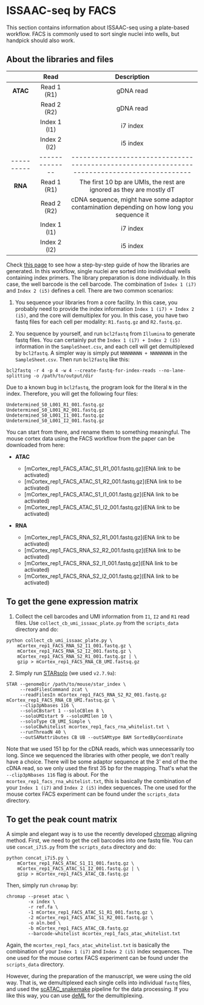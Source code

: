 # ISSAAC-seq by FACS
This section contains information about ISSAAC-seq using a plate-based workflow. FACS is commonly used to sort single nuclei into wells, but handpick should also work.

## About the libraries and files

|          |     Read     |                                         Description                                        |
|:--------:|:------------:|:------------------------------------------------------------------------------------------:|
| __ATAC__ |  Read 1 (R1) |                                          gDNA read                                         |
|          |  Read 2 (R2) |                                          gDNA read                                         |
|          | Index 1 (I1) |                                          i7 index                                          |
|          | Index 2 (I2) |                                          i5 index                                          |
|----------|--------------|--------------------------------------------------------------------------------------------|
|  __RNA__ |  Read 1 (R1) |            The first 10 bp are UMIs, the rest are ignored as they are mostly dT            |
|          |  Read 2 (R2) | cDNA sequence, might have some adaptor contamination depending on how long you sequence it |
|          | Index 1 (I1) |                                          i7 index                                          |
|          | Index 2 (I2) |                                          i5 index                                          |

Check [this page](https://teichlab.github.io/scg_lib_structs/methods_html/ISSAAC-seq.html#FACS) to see how a step-by-step guide of how the libraries are generated. In this workflow, single nuclei are sorted into invidividual wells containing index primers. The library preparation is done individually. In this case, the well barcode is the cell barcode. The combination of `Index 1 (i7)` and `Index 2 (i5)` defines a cell. There are two common scenarios: 

1. You sequence your libraries from a core facility. In this case, you probably need to provide the index information `Index 1 (i7) + Index 2 (i5)`, and the core will demultiplex for you. In this case, you have two fastq files for each cell per modality: `R1.fastq.gz` and `R2.fastq.gz`.

2. You sequence by yourself, and run `bcl2fastq` from `Illumina` to generate fastq files. You can certainly put the `Index 1 (i7) + Index 2 (i5)` information in the `SampleSheet.csv`, and each cell will get demultiplexed by `bcl2fastq`. A simpler way is simply put `NNNNNNNN + NNNNNNNN` in the `SampleSheet.csv`. Then run `bcl2fastq` like this:

```
bcl2fastq -r 4 -p 4 -w 4 --create-fastq-for-index-reads --no-lane-splitting -o /path/to/output/dir
```

Due to a known bug in `bcl2fastq`, the program look for the literal `N` in the index. Therefore, you will get the following four files:

```
Undetermined_S0_L001_R1_001.fastq.gz
Undetermined_S0_L001_R2_001.fastq.gz
Undetermined_S0_L001_I1_001.fastq.gz
Undetermined_S0_L001_I2_001.fastq.gz
```

You can start from there, and rename them to something meaningful. The mouse cortex data using the FACS workflow from the paper can be downloaded from here:

- __ATAC__

  - [mCortex_rep1_FACS_ATAC_S1_R1_001.fastq.gz](ENA link to be activated)
  - [mCortex_rep1_FACS_ATAC_S1_R2_001.fastq.gz](ENA link to be activated)
  - [mCortex_rep1_FACS_ATAC_S1_I1_001.fastq.gz](ENA link to be activated)
  - [mCortex_rep1_FACS_ATAC_S1_I2_001.fastq.gz](ENA link to be activated)


- __RNA__

  - [mCortex_rep1_FACS_RNA_S2_R1_001.fastq.gz](ENA link to be activated)
  - [mCortex_rep1_FACS_RNA_S2_R2_001.fastq.gz](ENA link to be activated)
  - [mCortex_rep1_FACS_RNA_S2_I1_001.fastq.gz](ENA link to be activated)
  - [mCortex_rep1_FACS_RNA_S2_I2_001.fastq.gz](ENA link to be activated)

## To get the gene expression matrix

1. Collect the cell barcodes and UMI information from `I1`, `I2` and `R1` read files. Use `collect_cb_umi_issaac_plate.py` from the `scripts_data` directory and do:

```
python collect_cb_umi_issaac_plate.py \
    mCortex_rep1_FACS_RNA_S2_I1_001.fastq.gz \
    mCortex_rep1_FACS_RNA_S2_I2_001.fastq.gz \
    mCortex_rep1_FACS_RNA_S2_R1_001.fastq.gz | \
    gzip > mCortex_rep1_FACS_RNA_CB_UMI.fastsq.gz
```

2. Simply run [STARsolo](https://github.com/alexdobin/STAR/blob/master/docs/STARsolo.md) (we used `v2.7.9a`):


```
STAR --genomeDir /path/to/mouse/star_index \
     --readFilesCommand zcat \
     --readFilesIn mCortex_rep1_FACS_RNA_S2_R2_001.fastq.gz mCortex_rep1_FACS_RNA_CB_UMI.fastsq.gz \
     --clip3pNbases 116 \
     --soloCBstart 1 --soloCBlen 8 \
     --soloUMIstart 9 --soloUMIlen 10 \
     --soloType CB_UMI_Simple \
     --soloCBwhitelist mcortex_rep1_facs_rna_whitelist.txt \
     --runThreadN 40 \
     --outSAMattributes CB UB --outSAMtype BAM SortedByCoordinate
```

Note that we used 151 bp for the cDNA reads, which was unnecessarily too long. Since we sequenced the libraries with other people, we don't really have a choice. There will be some adaptor sequence at the 3' end of the the cDNA read, so we only used the first 35 bp for the mapping. That's what the `--clip3pNbases 116` flag is about. For the `mcortex_rep1_facs_rna_whitelist.txt`, this is basically the combination of your `Index 1 (i7)` and `Index 2 (i5)` index sequences. The one used for the mouse cortex FACS experiment can be found under the `scripts_data` directory.

## To get the peak count matrix

A simple and elegant way is to use the recently developed [chromap](https://github.com/haowenz/chromap) aligning method. First, we need to get the cell barcodes into one fastq file. You can use `concat_i7i5.py` from the `scripts_data` directory and do:

```
python concat_i7i5.py \
    mCortex_rep1_FACS_ATAC_S1_I1_001.fastq.gz \
    mCortex_rep1_FACS_ATAC_S1_I2_001.fastq.gz | \
    gzip > mCortex_rep1_FACS_ATAC_CB.fastq.gz
```

Then, simply run `chromap` by:

```
chromap --preset atac \
        -x index \
        -r ref.fa \
        -1 mCortex_rep1_FACS_ATAC_S1_R1_001.fastq.gz \
        -2 mCortex_rep1_FACS_ATAC_S1_R2_001.fastq.gz \
        -o aln.bed \
        -b mCortex_rep1_FACS_ATAC_CB.fastq.gz
        --barcode-whitelist mcortex_rep1_facs_atac_whitelist.txt
```

Again, the `mcortex_rep1_facs_atac_whitelist.txt` is basically the combination of your `Index 1 (i7)` and `Index 2 (i5)` index sequences. The one used for the mouse cortex FACS experiment can be found under the `scripts_data` directory.

However, during the preparation of the manuscript, we were using the old way. That is, we demultiplexed each single cells into individual `fastq` files, and used the [scATAC_snakemake](https://github.com/dbrg77/scATAC_snakemake) pipeline for the data processing. If you like this way, you can use [deML](https://github.com/grenaud/deml) for the demultiplexing.
